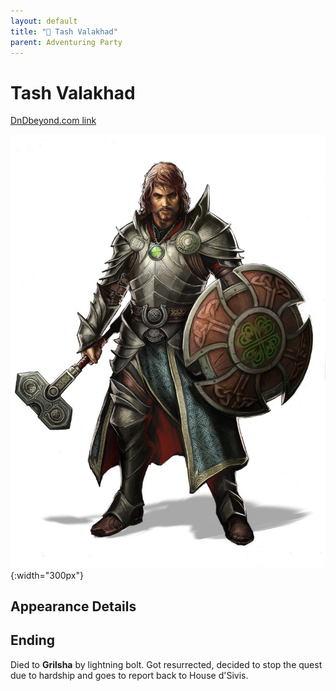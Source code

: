 ```yaml
---
layout: default
title: "🤷 Tash Valakhad"
parent: Adventuring Party
---
```


# Tash Valakhad

[DnDbeyond.com link](https://www.dndbeyond.com/characters/42767452)

![full_art](img/tash.jpg){:width="300px"}

## Appearance Details

## Ending

Died to **Grilsha** by lightning bolt.
Got resurrected, decided to stop the quest due to hardship and goes to report back to House d'Sivis.
